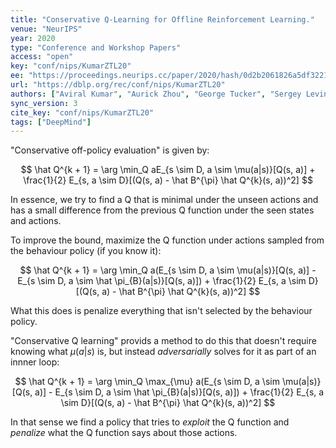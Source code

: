 ```yaml
---
title: "Conservative Q-Learning for Offline Reinforcement Learning."
venue: "NeurIPS"
year: 2020
type: "Conference and Workshop Papers"
access: "open"
key: "conf/nips/KumarZTL20"
ee: "https://proceedings.neurips.cc/paper/2020/hash/0d2b2061826a5df3221116a5085a6052-Abstract.html"
url: "https://dblp.org/rec/conf/nips/KumarZTL20"
authors: ["Aviral Kumar", "Aurick Zhou", "George Tucker", "Sergey Levine"]
sync_version: 3
cite_key: "conf/nips/KumarZTL20"
tags: ["DeepMind"]
---
```

"Conservative off-policy evaluation" is given by:

$$
\hat Q^{k + 1} = \arg \min_Q aE_{s \sim D, a \sim \mu(a|s)}[Q(s, a)] + \frac{1}{2} E_{s, a \sim D}[(Q(s, a) - \hat B^{\pi} \hat Q^{k}(s, a))^2]
$$

In essence, we try to find a Q that is minimal under the unseen actions and has a small difference from the previous Q function under the seen states and actions.

To improve the bound, maximize the Q function under actions sampled from the behaviour policy (if you know it):

$$
\hat Q^{k + 1} = \arg \min_Q a(E_{s \sim D, a \sim \mu(a|s)}[Q(s, a)] - E_{s \sim D, a \sim \hat \pi_{B}(a|s)}[Q(s, a)]) + \frac{1}{2} E_{s, a \sim D}[(Q(s, a) - \hat B^{\pi} \hat Q^{k}(s, a))^2]
$$

What this does is penalize everything that isn't selected by the behaviour policy.

"Conservative Q learning" provids a method to do this that doesn't require knowing what $\mu(a|s)$ is, but instead *adversarially* solves for it as part of an innner loop:

$$
\hat Q^{k + 1} = \arg \min_Q \max_{\mu} a(E_{s \sim D, a \sim \mu(a|s)}[Q(s, a)] - E_{s \sim D, a \sim \hat \pi_{B}(a|s)}[Q(s, a)]) + \frac{1}{2} E_{s, a \sim D}[(Q(s, a) - \hat B^{\pi} \hat Q^{k}(s, a))^2]
$$

In that sense we find a policy that tries to *exploit* the Q function and *penalize* what the Q function says about those actions.